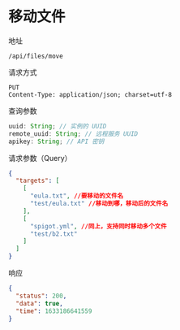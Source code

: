 # 移动文件

地址

```
/api/files/move
```

请求方式

```
PUT
Content-Type: application/json; charset=utf-8
```

查询参数

```js
uuid: String; // 实例的 UUID
remote_uuid: String; // 远程服务 UUID
apikey: String; // API 密钥
```

请求参数（Query）

```json
{
  "targets": [
    [
      "eula.txt", //要移动的文件名
      "test/eula.txt" //移动到哪，移动后的文件名
    ],
    [
      "spigot.yml", //同上，支持同时移动多个文件
      "test/b2.txt"
    ]
  ]
}
```

响应

```json
{
  "status": 200,
  "data": true,
  "time": 1633186641559
}
```
